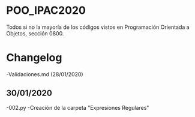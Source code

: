 # POO_IPAC2020

Todos si no la mayoría de los códigos vistos en Programación Orientada a Objetos, sección 0800.


Changelog
=========

-Validaciones.md (28/01/2020)

30/01/2020
----------
-002.py
-Creación de la carpeta "Expresiones Regulares"
